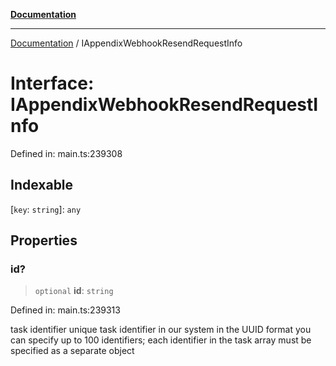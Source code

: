 [**Documentation**](../README.md)

***

[Documentation](../README.md) / IAppendixWebhookResendRequestInfo

# Interface: IAppendixWebhookResendRequestInfo

Defined in: main.ts:239308

## Indexable

\[`key`: `string`\]: `any`

## Properties

### id?

> `optional` **id**: `string`

Defined in: main.ts:239313

task identifier
unique task identifier in our system in the UUID format
you can specify up to 100 identifiers;
each identifier in the task array must be specified as a separate object

